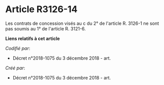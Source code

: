 # Article R3126-14

Les contrats de concession visés au c du 2° de l'article R. 3126-1 ne sont pas soumis au 1° de l'article R. 3121-6.

**Liens relatifs à cet article**

_Codifié par_:

  - Décret n°2018-1075 du 3 décembre 2018 - art.

_Créé par_:

  - Décret n°2018-1075 du 3 décembre 2018 - art.
